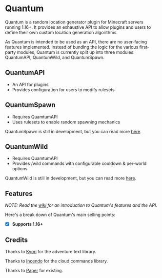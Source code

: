 # Quantum

Quantum is a random location generator plugin for Minecraft servers running 1.16+. It provides an exhaustive API to allow plugins and users to define their own custom location generation algorithms.

As Quantum is intended to be used as an API, there are no user-facing features implemented. Instead of bundlng the logic for the various first-party modules, Quantum is currently split up into three modules: QuantumAPI, QuantumWild, and QuantumSpawn.

## QuantumAPI
- An API for plugins
- Provides configuration for users to modify rulesets

## QuantumSpawn
- Requires QuamtumAPI
- Uses rulesets to enable random spawning mechanics

QuantumSpawn is still in development, but you can read more [here](#).

## QuantumWild
- Requires QuamtumAPI
- Provides /wild commands with configurable cooldown & per-world options

QuantumWild is still in development, but you can read more [here](#).

## Features

_NOTE: Read the [wiki](../../wiki) for an introduction to Quantum's features and the API._

Here's a break down of Quantum's main selling points:

- [x] **Supports 1.16+**
    
## Credits

Thanks to [Kyori](https://github.com/KyoriPowered) for the adventure text library.

Thanks to [Incendo](https://github.com/Incendo) for the cloud commands library.

Thanks to [Paper](https://papermc.io) for existing.
